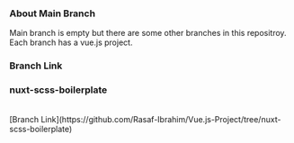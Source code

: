 ### About Main Branch

Main branch is empty but there are some other branches in this repositroy. Each branch has a vue.js project. 

### Branch Link

 
### nuxt-scss-boilerplate 
<br/>
[Branch Link](https://github.com/Rasaf-Ibrahim/Vue.js-Project/tree/nuxt-scss-boilerplate) 
<br/>
